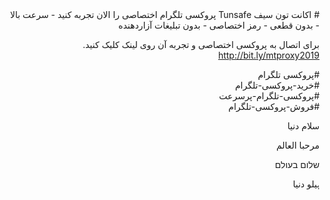 <div markdown="1" dir="rtl">
# اکانت تون سیف Tunsafe
پروکسی تلگرام اختصاصی را الان تجربه کنید
- سرعت بالا
- بدون قطعی
- رمز اختصاصی
- بدون تبلیغات آزاردهنده

برای اتصال به پروکسی اختصاصی و تجربه آن روی لینک کلیک کنید.   
http://bit.ly/mtproxy2019

#پروکسی تلگرام  
#خرید-پروکسی-تلگرام  
#پروکسی-تلگرام-پرسرعت  
#فروش-پروکسی-تلگرام





سلام دنیا

مرحبا العالم

שלום בעולם

ہیلو دنیا
</div>



  
